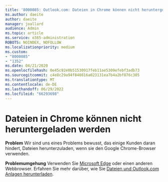 ```yaml
---
title: '8000085: Outlook.com: Dateien in Chrome können nicht heruntergeladen werden'
ms.author: daeite
author: daeite
manager: joallard
audience: Admin
ms.topic: article
ms.service: o365-administration
ROBOTS: NOINDEX, NOFOLLOW
ms.localizationpriority: medium
ms.custom:
- "8000085"
- "1352"
ms.date: 04/21/2020
ms.openlocfilehash: 0e45c92e0b51530917feb11ae5309efebf3adb73
ms.sourcegitcommit: c4e8c29a94f840816a023131ea7b4a2bf876c305
ms.translationtype: MT
ms.contentlocale: de-DE
ms.lasthandoff: 06/29/2022
ms.locfileid: "66293698"
---
```

# <a name="cant-download-files-in-chrome"></a>Dateien in Chrome können nicht heruntergeladen werden

**Problem** Wir sind uns eines Problems bewusst, das einige Kunden daran hindert, Dateien herunterzuladen, wenn sie den Google Chrome-Browser verwenden. 

**Problemumgehung** Verwenden Sie [Microsoft Edge](https://www.microsoft.com/windows/microsoft-edge) oder einen anderen Webbrowser.
Erfahren Sie mehr darüber, wie Sie [Dateien und Outlook.com Anlagen herunterladen](https://support.office.com/article/8d7c1ea7-4e5f-44ce-bb6e-c5fcc92ba9ab?wt.mc_id=Office_Outlook_com_Alchemy).

